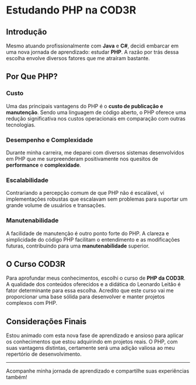 # Estudando PHP na COD3R

## Introdução
Mesmo atuando profissionalmente com **Java** e **C#**, decidi embarcar em uma nova jornada de aprendizado: estudar **PHP**. A razão por trás dessa escolha envolve diversos fatores que me atraíram bastante.

## Por Que PHP?
### Custo
Uma das principais vantagens do PHP é o **custo de publicação e manutenção**. Sendo uma linguagem de código aberto, o PHP oferece uma redução significativa nos custos operacionais em comparação com outras tecnologias.

### Desempenho e Complexidade
Durante minha carreira, me deparei com diversos sistemas desenvolvidos em PHP que me surpreenderam positivamente nos quesitos de **performance** e **complexidade**. 

### Escalabilidade
Contrariando a percepção comum de que PHP não é escalável, vi implementações robustas que escalavam sem problemas para suportar um grande volume de usuários e transações.

### Manutenabilidade
A facilidade de manutenção é outro ponto forte do PHP. A clareza e simplicidade do código PHP facilitam o entendimento e as modificações futuras, contribuindo para uma **manutenabilidade** superior.

## O Curso COD3R
Para aprofundar meus conhecimentos, escolhi o curso de **PHP da COD3R**. A qualidade dos conteúdos oferecidos e a didática do  Leonardo Leitão é fator determinante para essa escolha. Acredito que este curso vai me proporcionar uma base sólida para desenvolver e manter projetos complexos com PHP.

## Considerações Finais
Estou animado com esta nova fase de aprendizado e ansioso para aplicar os conhecimentos que estou adquirindo em projetos reais. O PHP, com suas vantagens distintas, certamente será uma adição valiosa ao meu repertório de desenvolvimento.

---

Acompanhe minha jornada de aprendizado e compartilhe suas experiências também!
